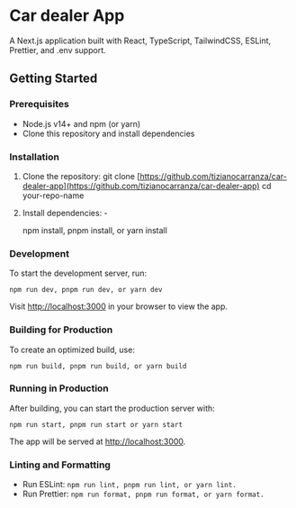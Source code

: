 
# Car dealer App

A Next.js application built with React, TypeScript, TailwindCSS, ESLint, Prettier, and .env support.

## Getting Started

### Prerequisites

-   Node.js v14+ and npm (or yarn)
-   Clone this repository and install dependencies

### Installation

1.  Clone the repository: git clone [https://github.com/tizianocarranza/car-dealer-app](https://github.com/tizianocarranza/car-dealer-app) cd your-repo-name
    
2.  Install dependencies: -   
	

    npm install, pnpm install, or yarn install
    

### Development

To start the development server, run:

    npm run dev, pnpm run dev, or yarn dev

Visit [http://localhost:3000](http://localhost:3000) in your browser to view the app.

### Building for Production

To create an optimized build, use:

    npm run build, pnpm run build, or yarn build

### Running in Production

After building, you can start the production server with:

    npm run start, pnpm run start or yarn start

The app will be served at [http://localhost:3000](http://localhost:3000).

### Linting and Formatting

-   Run ESLint: `npm run lint, pnpm run lint, or yarn lint.`
-   Run Prettier: `npm run format, pnpm run format, or yarn format.`
